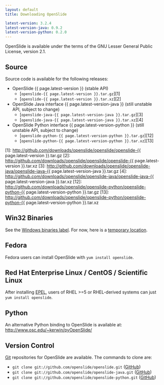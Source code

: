 ```yaml
---
layout: default
title: Downloading OpenSlide

latest-version: 3.2.4
latest-version-java: 0.9.2
latest-version-python: 0.2.0
---
```


OpenSlide is available under the terms of the GNU Lesser General Public License, version 2.1.

Source
------

Source code is available for the following releases:

 * OpenSlide {{ page.latest-version }} (stable API)
   * [`openslide-{{ page.latest-version }}.tar.gz`][1]
   * [`openslide-{{ page.latest-version }}.tar.xz`][2]
 * OpenSlide Java interface {{ page.latest-version-java }} (still unstable API, subject to change)
   * [`openslide-java-{{ page.latest-version-java }}.tar.gz`][3]
   * [`openslide-java-{{ page.latest-version-java }}.tar.xz`][4]
 * OpenSlide Python interface {{ page.latest-version-python }} (still unstable API, subject to change)
   * [`openslide-python-{{ page.latest-version-python }}.tar.gz`][12]
   * [`openslide-python-{{ page.latest-version-python }}.tar.xz`][13]

[1]: http://github.com/downloads/openslide/openslide/openslide-{{ page.latest-version }}.tar.gz
[2]: http://github.com/downloads/openslide/openslide/openslide-{{ page.latest-version }}.tar.xz
[3]: http://github.com/downloads/openslide/openslide-java/openslide-java-{{ page.latest-version-java }}.tar.gz
[4]: http://github.com/downloads/openslide/openslide-java/openslide-java-{{ page.latest-version-java }}.tar.xz
[12]: http://github.com/downloads/openslide/openslide-python/openslide-python-{{ page.latest-version-python }}.tar.gz
[13]: http://github.com/downloads/openslide/openslide-python/openslide-python-{{ page.latest-version-python }}.tar.xz


Win32 Binaries
--------------
See the [Windows binaries label][5].
For now, here is a [temporary location][6].

[5]: http://github.com/openslide/openslide/issues/labels/Windows%20binaries
[6]: http://openslide.cs.cmu.edu/download/tmp/win32


Fedora
------
Fedora users can install OpenSlide with `yum install openslide`.

Red Hat Enterprise Linux / CentOS / Scientific Linux
----------------------------------------------------
After installing [EPEL][7], users of RHEL >=5 or RHEL-derived systems can just `yum install openslide`.

[7]: https://fedoraproject.org/wiki/EPEL


Python
------
An alternative Python binding to OpenSlide is available at:
<http://www.osc.edu/~kerwin/pyOpenSlide/>

Version Control
---------------
[Git][8] repositories for OpenSlide are available. The commands to clone are:

 * `git clone git://github.com/openslide/openslide.git` ([GitHub][9])
 * `git clone git://github.com/openslide/openslide-java.git` ([GitHub][10])
 * `git clone git://github.com/openslide/openslide-python.git` ([GitHub][11])

[8]: http://git-scm.com/
[9]: http://github.com/openslide/openslide
[10]: http://github.com/openslide/openslide-java
[11]: http://github.com/openslide/openslide-python
